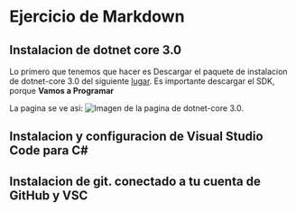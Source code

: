 
# Ejercicio de Markdown

## Instalacion de dotnet core 3.0
Lo primero que tenemos que hacer
es Descargar el paquete de instalacion de dotnet-core 3.0 del siguiente
[lugar](https://dotnet.microsoft.com/download/dotnet-core/3.0).
Es importante descargar el SDK, porque **Vamos a Programar**

La pagina se ve asi:
![Imagen de la pagina de dotnet-core 3.0]().

## Instalacion y configuracion de Visual Studio Code para C#


## Instalacion de git. conectado a tu cuenta de GitHub y VSC
